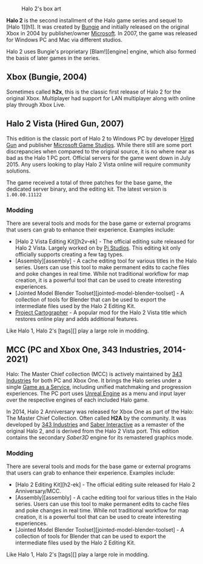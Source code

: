 <figure>
  <a href="h2cover.jpg">
    <img src="h2cover.jpg" alt="""/>
  </a>
  <figcaption>
    <p>Halo 2's box art</p>
  </figcaption>
</figure>

**Halo 2** is the second installment of the Halo game series and sequel to [Halo 1][h1]. It was created by [Bungie][bungie] and initially released on the original Xbox in 2004 by publisher/owner [Microsoft][]. In 2007, the game was released for Windows PC and Mac via different studios.

Halo 2 uses Bungie's proprietary [Blam!][engine] engine, which also formed the basis of later games in the series.

## Xbox (Bungie, 2004)
Sometimes called **h2x**, this is the classic first release of Halo 2 for the original Xbox. Multiplayer had support for LAN multiplayer along with online play through Xbox Live.

## Halo 2 Vista (Hired Gun, 2007)
This edition is the classic port of Halo 2 to Windows PC by developer [Hired Gun][hired-gun] and publisher [Microsoft Game Studios][microsoft]. While there still are some port discrepancies when compared to the original source, it is no where near as bad as the Halo 1 PC port. Official servers for the game went down in July 2015. Any users looking to play Halo 2 Vista online will require community solutions.

The game received a total of three patches for the base game, the dedicated server binary, and the editing kit. The latest version is `1.00.00.11122`

### Modding
There are several tools and mods for the base game or external programs that users can grab to enhance their experience. Examples include:

* [Halo 2 Vista Editing Kit][h2v-ek] - The official editing suite released for Halo 2 Vista. Largely worked on by [Pi Studios][pi-studios]. This editing kit only officially supports creating a few tag types.
* [Assembly][assembly] - A cache editing tool for various titles in the Halo series. Users can use this tool to make permanent edits to cache files and poke changes in real time. While not traditional workflow for map creation, it is a powerful tool that can be used to create interesting experiences.
* [Jointed Model Blender Toolset][jointed-model-blender-toolset] - A collection of tools for Blender that can be used to export the intermediate files used by the Halo 2 Editing Kit.
* [Project Cartographer][cartographer] - A popular mod for the Halo 2 Vista title which restores online play and adds additional features.

Like Halo 1, Halo 2's [tags][] play a large role in modding.

## MCC (PC and Xbox One, 343 Industries, 2014-2021)
Halo: The Master Chief collection (MCC) is actively maintained by [343 Industries][343i] for both PC and Xbox One. It brings the Halo series under a single [Game as a Service][gaas], including unified matchmaking and progression experiences. The PC port uses [Unreal Engine][unreal] as a menu and input layer over the respective engines of each included Halo game.

In 2014, Halo 2 Anniversary was released for Xbox One as part of the Halo: The Master Chief Collection. Often called **H2A** by the community. It was developed by [343 Industries][343i] and [Saber Interactive][saber] as a remaster of the original Halo 2, and is derived from the Halo 2 Vista port. This edition contains the secondary _Saber3D_ engine for its remastered graphics mode.

### Modding
There are several tools and mods for the base game or external programs that users can grab to enhance their experience. Examples include:

* [Halo 2 Editing Kit][h2-ek] - The official editing suite released for Halo 2 Anniversary/MCC.
* [Assembly][assembly] - A cache editing tool for various titles in the Halo series. Users can use this tool to make permanent edits to cache files and poke changes in real time. While not traditional workflow for map creation, it is a powerful tool that can be used to create interesting experiences.
* [Jointed Model Blender Toolset][jointed-model-blender-toolset] - A collection of tools for Blender that can be used to export the intermediate files used by the Halo 2 Editing Kit.

Like Halo 1, Halo 2's [tags][] play a large role in modding.

[bungie]: https://en.wikipedia.org/wiki/Bungie
[microsoft]: https://en.wikipedia.org/wiki/Xbox_Game_Studios
[hired-gun]: https://en.wikipedia.org/wiki/Xbox_Game_Studios
[pi-studios]: https://en.wikipedia.org/wiki/Pi_Studios
[saber]: https://en.wikipedia.org/wiki/Saber_Interactive
[343i]: https://en.wikipedia.org/wiki/343_Industries
[gaas]: https://en.wikipedia.org/wiki/Games_as_a_service
[unreal]: https://en.wikipedia.org/wiki/Unreal_Engine
[cartographer]: https://www.cartographer.online/

